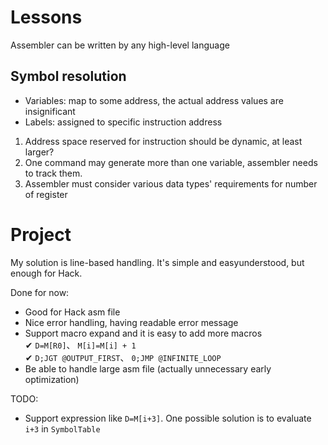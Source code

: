 # Lessons

Assembler can be written by any high-level language

## Symbol resolution
- Variables: map to some address, the actual address values are insignificant
- Labels: assigned to specific instruction address

1. Address space reserved for instruction should be dynamic, at least larger?
2. One command may generate more than one variable, assembler needs to track them.
3. Assembler must consider various data types' requirements for number of register

# Project

My solution is line-based handling. It's simple and easyunderstood, but enough for Hack.

Done for now:
- Good for Hack asm file
- Nice error handling, having readable error message
- Support macro expand and it is easy to add more macros  
   ✔ `D=M[R0]`、 `M[i]=M[i] + 1`  
   ✔ `D;JGT @OUTPUT_FIRST`、 `0;JMP @INFINITE_LOOP`  
- Be able to handle large asm file (actually unnecessary early optimization)

TODO:
- Support expression like `D=M[i+3]`. One possible solution is to evaluate `i+3` in `SymbolTable`
